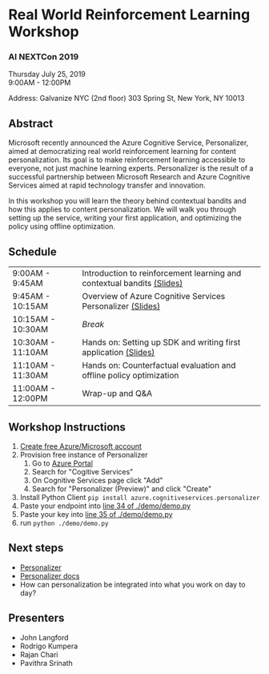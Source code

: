 # Real World Reinforcement Learning Workshop

### AI NEXTCon 2019
Thursday July 25, 2019  
9:00AM - 12:00PM  

Address:
Galvanize NYC (2nd floor)
303 Spring St, New York, NY 10013


## Abstract
Microsoft recently announced the Azure Cognitive Service, Personalizer, aimed at democratizing real world reinforcement learning for content personalization. Its goal is to make reinforcement learning accessible to everyone, not just machine learning experts. Personalizer is the result of a successful partnership between Microsoft Research and Azure Cognitive Services aimed at rapid technology transfer and innovation.

In this workshop you will learn the theory behind contextual bandits and how this applies to content personalization. We will walk you through setting up the service, writing your first application, and optimizing the policy using offline optimization.

## Schedule

<table>
  <tr>
    <td>9:00AM - 9:45AM</td>
    <td>Introduction to reinforcement learning and contextual bandits <a href="https://aka.ms/icml2019-rl-slides">(Slides)</a></td>
  </tr>
  <tr>
    <td>9:45AM - 10:15AM</td>
    <td>Overview of Azure Cognitive Services Personalizer <a href="https://aka.ms/icml2019-personalizer-slides">(Slides)</a></td>
  </tr>
  <tr>
    <td>10:15AM - 10:30AM</td>
    <td><span style="font-style:italic">Break</span></td>
  </tr>
  <tr>
    <td>10:30AM - 11:10AM</td>
    <td>Hands on: Setting up SDK and writing first application <a href="https://aka.ms/icml2019-demo-slides">(Slides)</a></td>
  </tr>
  <tr>
    <td>11:10AM - 11:30AM</td>
    <td>Hands on: Counterfactual evaluation and offline policy optimization</td>
  </tr>
  <tr>
    <td>11:00AM - 12:00PM</td>
    <td>Wrap-up and Q&amp;A</td>
  </tr>
</table>

## Workshop Instructions
1. [Create free Azure/Microsoft account](https://azure.microsoft.com/en-us/free/)
2. Provision free instance of Personalizer
    1. Go to [Azure Portal](https://portal.azure.com)
    2. Search for "Cogitive Services"
    3. On Cognitive Services page click "Add"
    4. Search for "Personalizer (Preview)" and click "Create"
3. Install Python Client
   ```pip install azure.cognitiveservices.personalizer```
3. Paste your endpoint into [line 34 of ./demo/demo.py](https://github.com/VowpalWabbit/workshop/blob/master/demo/demo.py#L34)
4. Paste your key into [line 35 of ./demo/demo.py](https://github.com/VowpalWabbit/workshop/blob/master/demo/demo.py#L35)
5. run `python ./demo/demo.py`

## Next steps
- [Personalizer](https://azure.microsoft.com/en-us/services/cognitive-services/personalizer/)
- [Personalizer docs](https://docs.microsoft.com/en-us/azure/cognitive-services/personalizer/)
- How can personalization be integrated into what you work on day to day?

## Presenters
- John Langford
- Rodrigo Kumpera
- Rajan Chari
- Pavithra Srinath
